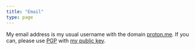 ```yaml
---
title: "Email"
type: page
---
```



My email address is my usual username with the domain [proton.me](https://proton.me). If you can, please use [PGP](https://mailvelope.com) with [my public key](/about/ta180m.asc).
